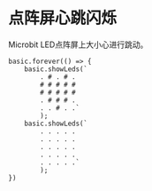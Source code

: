 # 点阵屏心跳闪烁

Microbit LED点阵屏上大小心进行跳动。

```blocks
basic.forever(() => {
    basic.showLeds(`
        . # . # .
        # # # # #
        # # # # #
        . # # # .
        . . # . .`
        );
    basic.showLeds(`
        . . . . .
        . . . . .
        . . . . .
        . . . . .
        . . . . .`
        );
})
```